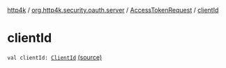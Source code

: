 [http4k](../../index.md) / [org.http4k.security.oauth.server](../index.md) / [AccessTokenRequest](index.md) / [clientId](./client-id.md)

# clientId

`val clientId: `[`ClientId`](../-client-id/index.md) [(source)](https://github.com/http4k/http4k/blob/master/http4k-security-oauth/src/main/kotlin/org/http4k/security/oauth/server/GenerateAccessToken.kt#L88)
